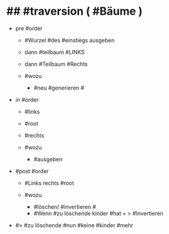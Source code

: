 # ## #traversion ( #Bäume ) 

 - pre #order 

	 - #Wurzel #des #einstiegs ausgeben 
	 - dann #teilbaum #LINKS 
	 - dann #Teilbaum #Rechts 
	 - #wozu 

		 - #neu #generieren #

 - in #order 

	 - #links 
	 - #root 
	 - #rechts 
	 - #wozu 

		 - #ausgeben 

 - #post #order 

	 - #Links 
 rechts 
 #root 
	 - #wozu 

		 - #löschen/ #invertieren #
		 - #Wenn #zu löschende kinder #hat 
 = > #Invertieren 
 - #> #zu löschende #nun #keine #kinder #mehr 
